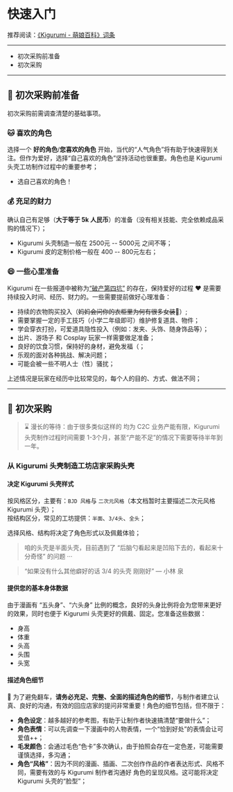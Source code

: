 # 快速入门

推荐阅读：[《Kigurumi - 萌娘百科》词条](https://zh.moegirl.org.cn/zh-hans/Kigurumi) 

----
- 初次采购前准备
- 初次采购
----

## 🛒 初次采购前准备

初次采购前需调查清楚的基础事项。

### 🐱 喜欢的角色
选择一个 **好的角色**/**您喜欢的角色** 开始，当代的“人气角色”将有助于快速得到关注。但作为爱好，选择“自己喜欢的角色”坚持活动也很重要。角色也是 Kigurumi 头壳工坊制作过程中的重要参考；
- 选自己喜欢的角色！

### 💰 充足的财力
确认自己有足够（**大于等于 5k 人民币**）的准备（没有相关技能、完全依赖成品采购的情况下）；
- Kigurumi 头壳制造一般在 2500元 -- 5000元 之间不等；
- Kigurumi 皮的定制价格一般在 400 -- 800元左右；

### 😄 一些心里准备
Kigurumi 在一些报道中被称为[“破产第四坑”](https://baike.baidu.com/tashuo/browse/content?id=114318e9aa9ccfeee6939776&lemmaId=895536&fromLemmaModule=pcRight&lemmaTitle=kigurumi) 的存在，保持爱好的过程 ❤️ 是需要持续投入时间、经历、财力的。一些需要提前做好心理准备：

- 持续的衣物购买投入（~~妈妈会问你的衣柜里为何有很多女装~~👚）;
- 需要掌握一定的手工技巧（小学二年级即可）维护修复道具、物件；
- 学会穿衣打扮，可爱道具隐性投入（例如：发夹、头饰、随身饰品等）；
- 出片、游场子 和 Cosplay 玩家一样需要做足准备；
- 良好的饮食习惯，保持好的身材，避免发福（；
- 乐观的面对各种挑战、解决问题；
- 可能会被一些不明人士（性）骚扰；

上述情况是玩家在经历中比较常见的，每个人的目的、方式、做法不同；

----

## 💸 初次采购

> ⌛️ 漫长的等待：由于很多类似这样的 均为 C2C 业务产能有限，Kigurumi 头壳制作过程时间需要 1-3个月，甚至“产能不足”的情况下需要等待半年到一年。
### 从 Kigurumi 头壳制造工坊店家采购头壳

#### 决定 Kigurumi 头壳样式
按风格区分，主要有：`BJD 风格`与 `二次元风格`（本文档暂时主要描述二次元风格 Kigurumi 头壳）；  
按结构区分，常见的工坊提供：`半面`、`3/4头`、`全头`；  

选择风格、结构将决定了角色形式以及佩戴体验；

> 咱的头壳是半面头壳，目前遇到了 “后脑勺看起来是凹陷下去的，看起来十分奇怪” 的问题 ···

> “如果没有什么其他癖好的话 3/4 的头壳 刚刚好” — 小林 泉

#### 提供您的基本身体数据
由于漫画有 “五头身”、“六头身” 比例的概念，良好的头身比例将会为您带来更好的效果，同时也便于 Kigurumi 头壳更好的佩戴、固定。您准备这些数据：
- 身高
- 体重
- 头高
- 头围
- 头宽

#### 描述角色细节
🙏 为了避免翻车，**请务必充足、完整、全面的描述角色的细节**，与制作者建立认真、良好的沟通，有效的回应店家的提问非常重要！角色的细节包括，但不限于：

- **角色设定**：越多越好的参考图，有助于让制作者快速搞清楚“要做什么”；
- **角色表情**：可以先调查一下漫画中的人物表情，一个“恰到好处”的表情会让可爱值++；
- **毛发颜色**：会通过毛色“色卡”多次确认，由于拍照会存在一定色差，可能需要谨慎选择，多沟通；
- **角色“风格”**：因为不同的漫画、插画、二次创作作品的作者表达形式、风格不同，需要有效的与 Kigurumi 制作者沟通好 角色的呈现风格。这可能将决定 Kigurumi 头壳的“脸型”；



